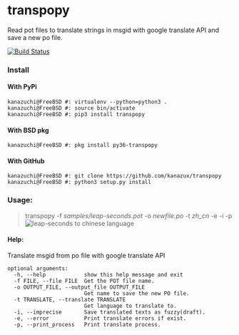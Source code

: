 # transpopy
Read pot files to translate strings in msgid with google translate API and save a new po file.

[![Build Status](https://travis-ci.org/kanazux/transpopy.svg?branch=master)](https://travis-ci.org/kanazux/transpopy)

### Install

#### With PyPi
```console
kanazuchi@FreeBSD #: virtualenv --python=python3 .
kanazuchi@FreeBSD #: source bin/activate
kanazuchi@FreeBSD #: pip3 install transpopy
```

#### With BSD pkg
```console
kanazuchi@FreeBSD #: pkg install py36-transpopy
```

#### With GitHub
```console
kanazuchi@FreeBSD #: git clone https://github.com/kanazux/transpopy
kanazuchi@FreeBSD #: python3 setup.py install
```

### Usage:
> transpopy -f *samples/leap-seconds.pot* -o *newfile.po* -t *zh_cn* -e -i -p
![leap-seconds to chinese language](http://kanazuchi.com/static/chinese.jpg)

#### Help:
Translate msgid from po file with google translate API

```console
optional arguments:
  -h, --help            show this help message and exit
  -f FILE, --file FILE  Get the POT file name.
  -o OUTPUT_FILE, --output_file OUTPUT_FILE
                        Get name to save the new PO file.
  -t TRANSLATE, --translate TRANSLATE
                        Get language to translate to.
  -i, --imprecise       Save translated texts as fuzzy(draft).
  -e, --error           Print translate errors if exist.
  -p, --print_process   Print translate process.
```
